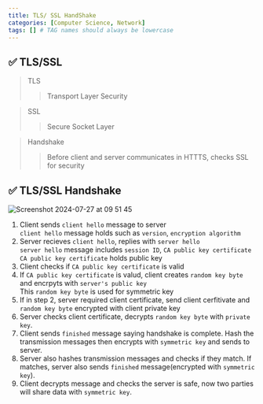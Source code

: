 ```yaml
---
title: TLS/ SSL HandShake
categories: [Computer Science, Network]
tags: [] # TAG names should always be lowercase
---
```


## ✅ TLS/SSL

> TLS
>
> > Transport Layer Security

> SSL
>
> > Secure Socket Layer

> Handshake
>
> > Before client and server communicates in HTTTS, checks SSL for security

## ✅ TLS/SSL Handshake

![Screenshot 2024-07-27 at 09 51 45](https://github.com/user-attachments/assets/f5290ed5-caa2-4a68-9227-7dfa109a5ebd)

1. Client sends `client hello` message to server <br>
   `client hello` message holds such as `version`, `encryption algorithm` <br>
2. Server recieves `client hello`, replies with `server hello` <br>
   `server hello` message includes `session ID`, `CA public key certificate` <br>
   `CA public key certificate` holds public key <br>
3. Client checks if `CA public key certificate` is valid <br>
4. If `CA public key certificate` is valud, client creates `random key byte` and encrpyts with `server's public key` <br>
   This `random key byte` is used for symmetric key <br>
5. If in step 2, server required client certificate, send client cerfitivate and `random key byte` encrypted with client private key <br>
6. Server checks client certificate, decrypts `random key byte` with `private key`. <br>
7. Client sends `finished` message saying handshake is complete. Hash the transmission messages then encrypts with `symmetric key` and sends to server. <br>
8. Server also hashes transmission messages and checks if they match. If matches, server also sends `finished` message(encrypted with `symmetric key`). <br>
9. Client decrypts message and checks the server is safe, now two parties will share data with `symmetric key`. <br>
